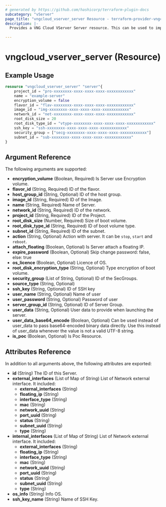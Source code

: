 ```yaml
---
# generated by https://github.com/hashicorp/terraform-plugin-docs
subcategory: "vServer"
page_title: "vngcloud_vserver_server Resource - terraform-provider-vngcloud"
description: |-
  Provides a VNG Cloud VServer Server resource. This can be used to import, create, modify, and delete.
  
---
```


# vngcloud_vserver_server (Resource)



## Example Usage

```terraform
resource "vngcloud_vserver_server" "server"{
    project_id = "pro-xxxxxxxx-xxxx-xxxx-xxxx-xxxxxxxxxxxx"
    name = "example-server"
    encryption_volume = false
    flavor_id = "flav-xxxxxxxx-xxxx-xxxx-xxxx-xxxxxxxxxxxx"
    image_id = "img-xxxxxxxx-xxxx-xxxx-xxxx-xxxxxxxxxxxx"
    network_id = "net-xxxxxxxx-xxxx-xxxx-xxxx-xxxxxxxxxxxx"
    root_disk_size = 20
    root_disk_type_id = "vtype-xxxxxxxx-xxxx-xxxx-xxxx-xxxxxxxxxxxx"
    ssh_key = "ssh-xxxxxxxx-xxxx-xxxx-xxxx-xxxxxxxxxxxx"
    security_group = ["secg-xxxxxxxx-xxxx-xxxx-xxxx-xxxxxxxxxxxx"]
    subnet_id = "sub-xxxxxxxx-xxxx-xxxx-xxxx-xxxxxxxxxxxx"
}
```

## Argument Reference

The following arguments are supported:

- **encryption_volume** (Boolean, Required) Is Server use Encryption volume.
- **flavor_id** (String, Required) ID of the flavor.
- **host_group_id** (String, Optional) ID of the host group.
- **image_id** (String, Required) ID of the Image.
- **name** (String, Required) Name of Server.
- **network_id** (String, Required) ID of the network.
- **project_id** (String, Required) ID of the Project.
- **root_disk_size** (Number, Required) Size of boot volume.
- **root_disk_type_id** (String, Required) ID of boot volume type.
- **subnet_id** (String, Required) ID of the subnet.
- **action** (String, Optional) Action with server. It can be `stop`, `start` and `reboot`.
- **attach_floating** (Boolean, Optional) Is Server attach a floating IP.
- **expire_password** (Boolean, Optional) Skip change password: false, else: true
- **os_licence** (Boolean, Optional) Licence of OS.
- **root_disk_encryption_type** (String, Optional) Type encryption of boot volume.
- **security_group** (List of String, Optional) ID of the SecGroups.
- **source_type** (String, Optional)
- **ssh_key** (String, Optional) ID of SSH key
- **user_name** (String, Optional) Name of user
- **user_password** (String, Optional) Password of user
- **server_group_id** (String, Optional) ID of Server Group.
- **user_data** (String, Optional) User data to provide when launching the server.
- **user_data_base64_encode** (Boolean, Optional) Can be used instead of user_data to pass base64-encoded binary data directly. Use this instead of user_data whenever the value is not a valid UTF-8 string.
- **is_poc** (Boolean, Optional) Is Poc Resource.
  
## Attributes Reference

In addition to all arguments above, the following attributes are exported:
- **id** (String) The ID of this Server.
- **external_interfaces** (List of Map of String) List of Network external interface. It included:
  -  **external_interfaces** (String) 
  -  **floating_ip** (String) 
  -  **interface_type** (String)
  -  **mac** (String)
  -  **network_uuid** (String)
  -  **port_uuid** (String)
  -  **status** (String)
  -  **subnet_uuid** (String)
  -  **type** (String)
- **internal_interfaces** (List of Map of String) List of Network external interface. It included:
  -  **external_interfaces** (String)
  -  **floating_ip** (String)
  -  **interface_type** (String)
  -  **mac** (String)
  -  **network_uuid** (String)
  -  **port_uuid** (String)
  -  **status** (String)
  -  **subnet_uuid** (String)
  -  **type** (String)
- **os_info** (String) Info OS.
- **ssh_key_name** (String) Name of SSH Key.


